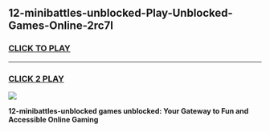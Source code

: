 
## 12-minibattles-unblocked-Play-Unblocked-Games-Online-2rc7l
<h3>
<a href="https://premium76.site?title=12-minibattles-unblocked&ref=25A">CLICK TO PLAY</a></h3>
<hr>

<h3>
<a href="https://premium76.site?title=12-minibattles-unblocked&ref=25A">CLICK 2 PLAY</a>
  
</h3>

<a href="https://premium76.site?title=12-minibattles-unblocked&ref=25A"><img src="https://clearcache.store/games.png"></a>


**12-minibattles-unblocked games unblocked: Your Gateway to Fun and Accessible Online Gaming**
